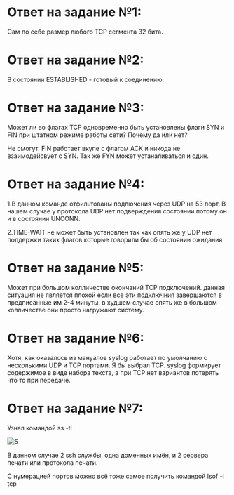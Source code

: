 # Ответ на задание №1:


Сам по себе размер любого TCP сегмента 32 бита.


# Ответ на задание №2:


В состоянии ESTABLISHED - готовый к соединению.


# Ответ на задание №3:

Может ли во флагах TCP одновременно быть установлены флаги SYN и FIN при штатном режиме работы сети?
Почему да или нет?

Не смогут.  FIN работает вкупе с флагом ACK и никода не взаимодейсвует с SYN. Так же FYN может устаналиваться и один.


# Ответ на задание №4:

1.В данном команде отфильтованы подлючения через UDP на 53 порт. В нашем случае у протокола UDP нет подверждения состоянии потому он и в состоянии UNCONN.

2.TIME-WAIT не может быть установлен так как опять же у UDP  нет поддержки  таких флагов которые говорили бы об состоянии ожидания.

# Ответ на задание №5:


Может при большом колличестве  окончаний TCP подключений. данная ситуация не является плохой если все эти подключния завершаются в предписанные им 2-4 минуты, в худшем случае опять же  в большом колличестве они просто нагружают систему.


# Ответ на задание №6:

Хотя, как оказалось из мануалов syslog работает по умолчанию с несколькими UDP и TCP портами. Я бы выбрал TCP. syslog формирует содержимое в виде набора текста, а при TCP нет вариантов потерять что то при передаче. 


# Ответ на задание №7:
Узнал командой  ss -tl

  
![5](https://user-images.githubusercontent.com/107581500/190921892-ec6069ac-b3e0-49f8-a521-d68eb001d549.JPG)


В данном случае 2 ssh службы, одна доменных имён, и 2 сервера печати или протокола печати.

С нумерацией портов можно всё тоже самое получить командой lsof -i tcp



